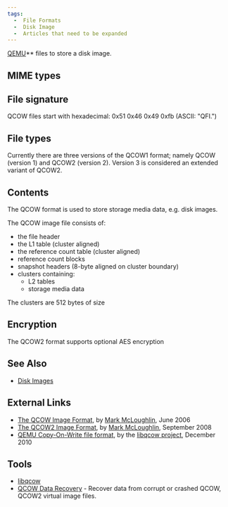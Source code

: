 ```yaml
---
tags:
  -  File Formats
  -  Disk Image
  -  Articles that need to be expanded
---
```

[QEMU](qemu.md)** files to
store a disk image.

## MIME types

## File signature

QCOW files start with hexadecimal: 0x51 0x46 0x49 0xfb (ASCII: "QFI.")

## File types

Currently there are three versions of the QCOW1 format; namely QCOW
(version 1) and QCOW2 (version 2). Version 3 is considered an extended
variant of QCOW2.

## Contents

The QCOW format is used to store storage media data, e.g. disk images.

The QCOW image file consists of:

- the file header
- the L1 table (cluster aligned)
- the reference count table (cluster aligned)
- reference count blocks
- snapshot headers (8-byte aligned on cluster boundary)
- clusters containing:
  - L2 tables
  - storage media data

The clusters are 512 bytes of size

## Encryption

The QCOW2 format supports optional AES encryption

## See Also

- [Disk Images](disk_images.md)

## External Links

- [The QCOW Image
  Format](http://people.gnome.org/~markmc/qcow-image-format-version-1.html),
  by [Mark McLoughlin](mark_mcloughlin.md), June 2006
- [The QCOW2 Image
  Format](http://people.gnome.org/~markmc/qcow-image-format.html), by
  [Mark McLoughlin](mark_mcloughlin.md), September 2008
- [QEMU Copy-On-Write file
  format](https://github.com/libyal/libqcow/blob/master/documentation/QEMU%20Copy-On-Write%20file%20format.asciidoc),
  by the [libqcow project](libqcow.md), December 2010

## Tools

- [libqcow](libqcow.md)
- [QCOW Data
  Recovery](http://www.bitrecover.com/virtual-drive-recovery-software/) -
  Recover data from corrupt or crashed QCOW, QCOW2 virtual image files.

